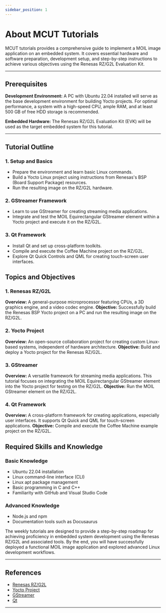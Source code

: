 ```yaml
---
sidebar_position: 1
---
```


# About MCUT Tutorials

MCUT tutorials provides a comprehensive guide to implement a MOIL image application on an embedded system. It covers essential hardware and software preparation, development setup, and step-by-step instructions to achieve various objectives using the Renesas RZ/G2L Evaluation Kit.

---

## Prerequisites

**Development Environment:**
A PC with Ubuntu 22.04 installed will serve as the base development environment for building Yocto projects. For optimal performance, a system with a high-speed CPU, ample RAM, and at least 500 GB of free HDD storage is recommended.

**Embedded Hardware:**
The Renesas RZ/G2L Evaluation Kit (EVK) will be used as the target embedded system for this tutorial.

---

## Tutorial Outline

### 1. Setup and Basics

- Prepare the environment and learn basic Linux commands.
- Build a Yocto Linux project using instructions from Renesas's BSP (Board Support Package) resources.
- Run the resulting image on the RZ/G2L hardware.

### 2. GStreamer Framework

- Learn to use GStreamer for creating streaming media applications.
- Integrate and test the MOIL Equirectangular GStreamer element within a Yocto project and execute it on the RZ/G2L.

### 3. Qt Framework

- Install Qt and set up cross-platform toolkits.
- Compile and execute the Coffee Machine project on the RZ/G2L.
- Explore Qt Quick Controls and QML for creating touch-screen user interfaces.


## Topics and Objectives

### 1. Renesas RZ/G2L

**Overview:** A general-purpose microprocessor featuring CPUs, a 3D graphics engine, and a video codec engine.
**Objective:** Successfully build the Renesas BSP Yocto project on a PC and run the resulting image on the RZ/G2L.

### 2. Yocto Project

**Overview:** An open-source collaboration project for creating custom Linux-based systems, independent of hardware architecture.
**Objective:** Build and deploy a Yocto project for the Renesas RZ/G2L.

### 3. GStreamer

**Overview:** A versatile framework for streaming media applications. This tutorial focuses on integrating the MOIL Equirectangular GStreamer element into the Yocto project for testing on the RZ/G2L.
**Objective:** Run the MOIL GStreamer element on the RZ/G2L.

### 4. Qt Framework

**Overview:** A cross-platform framework for creating applications, especially user interfaces. It supports Qt Quick and QML for touch-screen applications.
**Objective:** Compile and execute the Coffee Machine example project on the RZ/G2L.

## Required Skills and Knowledge

### Basic Knowledge
- Ubuntu 22.04 installation
- Linux command-line interface (CLI)
- Linux apt package management
- Basic programming in C and C++
- Familiarity with GitHub and Visual Studio Code

### Advanced Knowledge
- Node.js and npm
- Documentation tools such as Docusaurus

The weekly tutorials are designed to provide a step-by-step roadmap for achieving proficiency in embedded system development using the Renesas RZ/G2L and associated tools. By the end, you will have successfully deployed a functional MOIL image application and explored advanced Linux development workflows.

---

## References

- [Renesas RZ/G2L](https://www.renesas.com/en/products/microcontrollers-microprocessors/rz-mpus/rzg2l-general-purpose-mpu-dual-core-arm-cortex-a55-cpus-and-single-core-cortex-m33-cpu-3d-graphics-and#overview)
- [Yocto Project](https://www.yoctoproject.org/)
- [GStreamer](https://gstreamer.freedesktop.org/)
- [Qt](https://www.qt.io/)

---